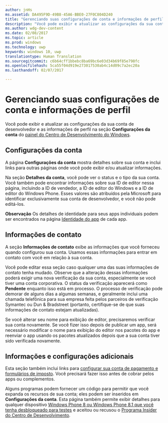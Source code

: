 ```yaml
---
author: jnHs
ms.assetid: DA495F9D-49B8-45A6-BBE0-27F0C804D240
title: "Gerenciando suas configurações de conta e informações de perfil"
description: "Você pode exibir e atualizar as configurações da sua conta de desenvolvedor e as informações de perfil na seção Configurações da conta do painel unificado do Centro de Desenvolvimento do Windows."
ms.author: wdg-dev-content
ms.date: 02/08/2017
ms.topic: article
ms.prod: windows
ms.technology: uwp
keywords: windows 10, uwp
translationtype: Human Translation
ms.sourcegitcommit: c6b64cff1bbebc8ba69bc6e03d34b69f85e798fc
ms.openlocfilehash: 5ca55f04d919e273017530ab4c14d09c7a2ec20a
ms.lasthandoff: 02/07/2017

---
```

# <a name="managing-your-account-settings-and-profile-info"></a>Gerenciando suas configurações de conta e informações de perfil

Você pode exibir e atualizar as configurações da sua conta de desenvolvedor e as informações de perfil na seção **Configurações da conta** do [painel do Centro de Desenvolvimento do Windows](using-the-windows-dev-center-dashboard.md).

## <a name="account-settings"></a>Configurações da conta

A página **Configurações da conta** mostra detalhes sobre sua conta e inclui links para outras páginas onde você pode exibir e/ou atualizar informações.

Na seção **Detalhes da conta**, você pode ver o status e o tipo da sua conta. Você também pode encontrar informações sobre sua ID de editor nessa página, incluindo a ID de vendedor, a ID de editor do Windows e a ID de editor do Windows Phone. Esses valores são atribuídos pela Microsoft para identificar exclusivamente sua conta de desenvolvedor, e você não pode editá-los.

**Observação**  Os detalhes de identidade para seus apps individuais podem ser encontrados na página [Identidade do app](view-app-identity-details.md) de cada app.

## <a name="contact-info"></a>Informações de contato

A seção **Informações de contato** exibe as informações que você forneceu quando configurou sua conta. Usamos essas informações para entrar em contato com você em relação à sua conta.

Você pode editar essa seção caso qualquer uma das suas informações de contato tenha mudado. Observe que a alteração dessas informações poderá exigir uma nova verificação da sua conta, especialmente se você tiver uma conta corporativa. O status da verificação aparecerá como **Pendente** enquanto isso está em processo. O processo de verificação pode demorar de alguns dias a algumas semanas, e geralmente inclui uma chamada telefônica para sua empresa feita pelos parceiros de verificação Symantec ou Dun & Bradstreet (portanto, certifique-se de que suas informações de contato estejam atualizadas).

Se você alterar seu nome para exibição de editor, precisaremos verificar sua conta novamente. Se você fizer isso depois de publicar um app, será necessário modificar o nome para exibição do editor nos pacotes do app e reenviar o app usando os pacotes atualizados depois que a sua conta tiver sido verificada novamente.

## <a name="additional-settings-and-info"></a>Informações e configurações adicionais

Esta seção também inclui links para [configurar sua conta de pagamento e formulários de imposto](setting-up-your-payout-account-and-tax-forms.md). Você precisará fazer isso antes de cobrar pelos apps ou complementos.

Alguns programas podem fornecer um código para permitir que você expanda os recursos de sua conta; eles podem ser inseridos em **Configurações da conta**. Esta página também permite exibir detalhes para qualquer dispositivo [Windows Phone 8 ou Windows Phone 8.1 que você tenha desbloqueado para testes](http://go.microsoft.com/fwlink/p/?LinkId=533897) e aceitou ou recusou o [Programa Insider do Centro de Desenvolvimento](dev-center-insider-program.md).


